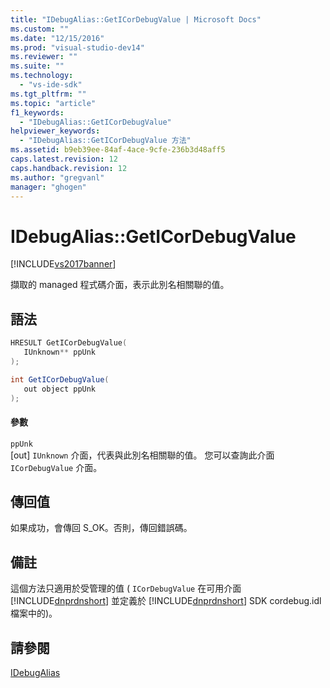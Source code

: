 ```yaml
---
title: "IDebugAlias::GetICorDebugValue | Microsoft Docs"
ms.custom: ""
ms.date: "12/15/2016"
ms.prod: "visual-studio-dev14"
ms.reviewer: ""
ms.suite: ""
ms.technology: 
  - "vs-ide-sdk"
ms.tgt_pltfrm: ""
ms.topic: "article"
f1_keywords: 
  - "IDebugAlias::GetICorDebugValue"
helpviewer_keywords: 
  - "IDebugAlias::GetICorDebugValue 方法"
ms.assetid: b9eb39ee-84af-4ace-9cfe-236b3d48aff5
caps.latest.revision: 12
caps.handback.revision: 12
ms.author: "gregvanl"
manager: "ghogen"
---
```

# IDebugAlias::GetICorDebugValue
[!INCLUDE[vs2017banner](../../../code-quality/includes/vs2017banner.md)]

擷取的 managed 程式碼介面，表示此別名相關聯的值。  
  
## 語法  
  
```cpp  
HRESULT GetICorDebugValue(  
   IUnknown** ppUnk  
);  
```  
  
```c#  
int GetICorDebugValue(  
   out object ppUnk  
);  
```  
  
#### 參數  
 `ppUnk`  
 \[out\] `IUnknown` 介面，代表與此別名相關聯的值。 您可以查詢此介面 `ICorDebugValue` 介面。  
  
## 傳回值  
 如果成功，會傳回 S\_OK。否則，傳回錯誤碼。  
  
## 備註  
 這個方法只適用於受管理的值 \( `ICorDebugValue` 在可用介面 [!INCLUDE[dnprdnshort](../../../code-quality/includes/dnprdnshort_md.md)] 並定義於 [!INCLUDE[dnprdnshort](../../../code-quality/includes/dnprdnshort_md.md)] SDK cordebug.idl 檔案中的\)。  
  
## 請參閱  
 [IDebugAlias](../../../extensibility/debugger/reference/idebugalias.md)